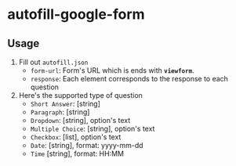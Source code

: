 # autofill-google-form

## Usage

1. Fill out `autofill.json`
    - `form-url`: Form's URL which is ends with **`viewform`**.
    - `response`: Each element corresponds to the response to each question
2. Here's the supported type of question
    - `Short Answer`: [string]
    - `Paragraph`: [string]
    - `Dropdown`: [string], option's text
    - `Multiple Choice`: [string], option's text
    - `Checkbox`: [list], option's text
    - `Date`: [string], format: yyyy-mm-dd
    - `Time` [string], format: HH:MM
